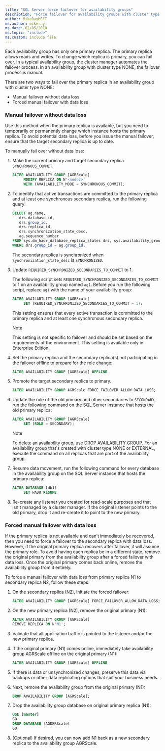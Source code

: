 ```yaml
---
title: "SQL Server force failover for availability groups"
description: "Force failover for availability groups with cluster type of NONE"
author: MikeRayMSFT
ms.author: mikeray
ms.date: 02/05/2018
ms.topic: "include"
ms.custom: include file
---
```

Each availability group has only one primary replica. The primary replica allows reads and writes. To change which replica is primary, you can fail over. In a typical availability group, the cluster manager automates the failover process. In an availability group with cluster type NONE, the failover process is manual.

There are two ways to fail over the primary replica in an availability group with cluster type NONE:

- Manual failover without data loss
- Forced manual failover with data loss


### Manual failover without data loss

Use this method when the primary replica is available, but you need to temporarily or permanently change which instance hosts the primary replica.
To avoid potential data loss, before you issue the manual failover, ensure that the target secondary replica is up to date.

To manually fail over without data loss:

1. Make the current primary and target secondary replica `SYNCHRONOUS_COMMIT`.

   ```SQL
   ALTER AVAILABILITY GROUP [AGRScale] 
        MODIFY REPLICA ON N'<node2>' 
        WITH (AVAILABILITY_MODE = SYNCHRONOUS_COMMIT);
   ```

1. To identify that active transactions are committed to the primary replica and at least one synchronous secondary replica, run the following query:

   ```SQL
   SELECT ag.name, 
      drs.database_id, 
      drs.group_id, 
      drs.replica_id, 
      drs.synchronization_state_desc, 
      ag.sequence_number
   FROM sys.dm_hadr_database_replica_states drs, sys.availability_groups ag
   WHERE drs.group_id = ag.group_id; 
   ```

   The secondary replica is synchronized when `synchronization_state_desc` is `SYNCHRONIZED`.

1. Update `REQUIRED_SYNCHRONIZED_SECONDARIES_TO_COMMIT` to 1.

   The following script sets `REQUIRED_SYNCHRONIZED_SECONDARIES_TO_COMMIT` to 1 on an availability group named `ag1`. Before you run the following script, replace `ag1` with the name of your availability group:

   ```SQL
   ALTER AVAILABILITY GROUP [AGRScale] 
        SET (REQUIRED_SYNCHRONIZED_SECONDARIES_TO_COMMIT = 1);
   ```

   This setting ensures that every active transaction is committed to the primary replica and at least one synchronous secondary replica.
   >[!NOTE]
   >This setting is not specific to failover and should be set based on the requirements of the environment.
   >This setting is available only in Enterprise Edition.

1. Set the primary replica and the secondary replica(s) not participating in the failover offline to prepare for the role change: 

   ```SQL
   ALTER AVAILABILITY GROUP [AGRScale] OFFLINE
   ```

1. Promote the target secondary replica to primary.

   ```SQL
   ALTER AVAILABILITY GROUP AGRScale FORCE_FAILOVER_ALLOW_DATA_LOSS; 
   ```

1. Update the role of the old primary and other secondaries to `SECONDARY`, run the following command on the SQL Server instance that hosts the old primary replica:

   ```SQL
   ALTER AVAILABILITY GROUP [AGRScale] 
        SET (ROLE = SECONDARY); 
   ```

   > [!NOTE]
   > To delete an availability group, use [DROP AVAILABILITY GROUP](../t-sql/statements/drop-availability-group-transact-sql.md). For an availability group that's created with cluster type NONE or EXTERNAL, execute the command on all replicas that are part of the availability group.

1. Resume data movement, run the following command for every database in the availability group on the SQL Server instance that hosts the primary replica:

   ```SQL
   ALTER DATABASE [db1]
        SET HADR RESUME
   ```

1. Re-create any listener you created for read-scale purposes and that isn't managed by a cluster manager. If the original listener points to the old primary, drop it and re-create it to point to the new primary.

### Forced manual failover with data loss

If the primary replica is not available and can't immediately be recovered, then you need to force a failover to the secondary replica with data loss. However, if the original primary replica recovers after failover, it will assume the primary role. To avoid having each replica be in a different state, remove the original primary from the availability group after a forced failover with data loss. Once the original primary comes back online, remove the availability group from it entirely. 

To force a manual failover with data loss from primary replica N1 to secondary replica N2, follow these steps: 

1. On the secondary replica (N2), initiate the forced failover: 

    ```SQL
    ALTER AVAILABILITY GROUP [AGRScale] FORCE_FAILOVER_ALLOW_DATA_LOSS;
    ```
    
1. On the new primary replica (N2), remove the original primary (N1): 

    ```SQL
    ALTER AVAILABILITY GROUP [AGRScale]
    REMOVE REPLICA ON N'N1';
    ```
    
1. Validate that all application traffic is pointed to the listener and/or the new primary replica. 
1. If the original primary (N1) comes online, immediately take availability group AGRScale offline on the original primary (N1):

   ```SQL
   ALTER AVAILABILITY GROUP [AGRScale] OFFLINE
   ```
1. If there is data or unsynchronized changes, preserve this data via backups or other data replicating options that suit your business needs.     
1. Next, remove the availability group from the original primary (N1):

    ```SQL
    DROP AVAILABILITY GROUP [AGRScale];
    ```
1. Drop the availability group database on original primary replica (N1): 

    ```SQL
    USE [master]
    GO
    DROP DATABASE [AGDBRScale]
    GO
    ```
    
 1. (Optional) If desired, you can now add N1 back as a new secondary replica to the availability group AGRScale.
